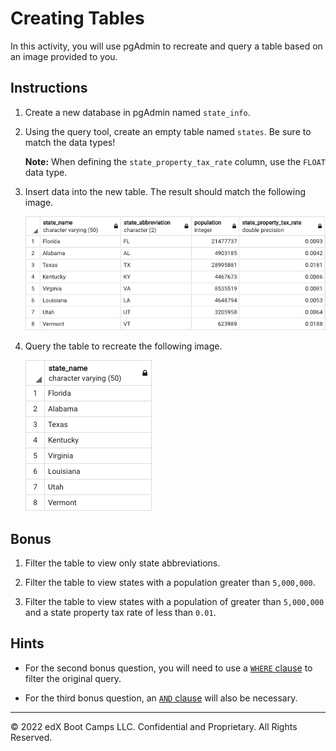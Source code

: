 # Creating Tables

In this activity, you will use pgAdmin to recreate and query a table based on an image provided to you.

## Instructions

1. Create a new database in pgAdmin named `state_info`.

2. Using the query tool, create an empty table named `states`. Be sure to match the data types!

    **Note:** When defining the `state_property_tax_rate` column, use the `FLOAT` data type.

3. Insert data into the new table. The result should match the following image.

    ![states_table.png](Images/states_table.png)

4. Query the table to recreate the following image.

    ![states_only.png](Images/states_only.png)

## Bonus

1. Filter the table to view only state abbreviations.

2. Filter the table to view states with a population greater than `5,000,000`.

3. Filter the table to view states with a population of greater than `5,000,000` and a state property tax rate of less than `0.01`.

## Hints

* For the second bonus question, you will need to use a [`WHERE` clause](https://www.tutorialspoint.com/sql/sql-where-clause.htm) to filter the original query.

* For the third bonus question, an [`AND` clause](https://www.tutorialspoint.com/sql/sql-and-or-clauses.htm) will also be necessary.

---

© 2022 edX Boot Camps LLC. Confidential and Proprietary. All Rights Reserved.
